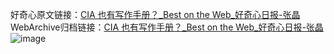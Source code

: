 好奇心原文链接：[CIA 也有写作手册？_Best on the Web_好奇心日报-张晶](https://www.qdaily.com/articles/1421.html)
WebArchive归档链接：[CIA 也有写作手册？_Best on the Web_好奇心日报-张晶](http://web.archive.org/web/20160322153436/http://www.qdaily.com/articles/1421.html)
![image](http://ww3.sinaimg.cn/large/007d5XDply1g3v4cgiu94j30u01xvarf)